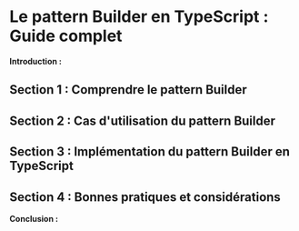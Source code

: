 # Le pattern Builder en TypeScript : Guide complet

**Introduction :**

## Section 1 : Comprendre le pattern Builder

## Section 2 : Cas d'utilisation du pattern Builder

## Section 3 : Implémentation du pattern Builder en TypeScript

## Section 4 : Bonnes pratiques et considérations

**Conclusion :**
